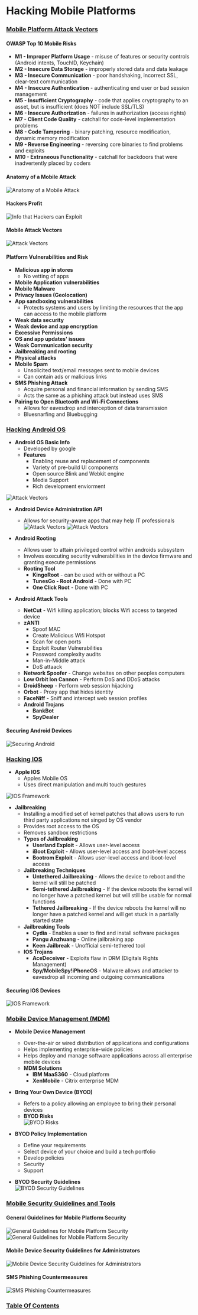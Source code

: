 # Hacking Mobile Platforms

### <u>Mobile Platform Attack Vectors</u>

#### **OWASP Top 10 Mobile Risks**
  - **M1 - Improper Platform Usage** - misuse of features or security controls (Android intents, TouchID, Keychain)
  - **M2 - Insecure Data Storage** - improperly stored data and data leakage
  - **M3 - Insecure Communication** - poor handshaking, incorrect SSL, clear-text communication
  - **M4 - Insecure Authentication** - authenticating end user or bad session management
  - **M5 - Insufficient Cryptography** - code that applies cryptography to an asset, but is insufficient (does NOT include SSL/TLS)
  - **M6 - Insecure Authorization** - failures in authorization (access rights)
  - **M7 - Client Code Quality** - catchall for code-level implementation problems
  - **M8 - Code Tampering** - binary patching, resource modification, dynamic memory modification
  - **M9 - Reverse Engineering** - reversing core binaries to find problems and exploits
  - **M10 - Extraneous Functionality** - catchall for backdoors that were inadvertently placed by coders

#### **Anatomy of a Mobile Attack**
![Anatomy of a Mobile Attack](/images/mobile_anatomy.png)

#### **Hackers Profit**   
![Info that Hackers can Exploit](/images/mobile_hacker-profit.png)

#### **Mobile Attack Vectors**
![Attack Vectors](/images/mobile_attack-vectors.png)

#### **Platform Vulnerabilities and Risk**
- **Malicious app in stores** 
  - No vetting of apps
- **Mobile Application vulnerabilities**
- **Mobile Malware**
- **Privacy Issues (Geolocation)**
- **App sandboxing vulnerabilities** 
  - Protects systems and users by limiting the resources that the app can access to the mobile platform
- **Weak data security**
- **Weak device and app encryption**
- **Excessive Permissions**
- **OS and app updates' issues**
- **Weak Communication security**
- **Jailbreaking and rooting**
- **Physical attacks**
- **Mobile Spam**
  - Unsolicited text/email messages sent to mobile devices
  - Can contain ads or malicious links
- **SMS Phishing Attack**
  - Acquire personal and financial information by sending SMS
  - Acts the same as a phishing attack but instead uses SMS
- **Pairing to Open Bluetooth and Wi-Fi Connections**
  - Allows for eavesdrop and interception of data transmission
  - Bluesnarfing and Bluebugging

### <u>Hacking Android OS</u>

- **Android OS Basic Info**
  - Developed by google
  - **Features**
    - Enabling reuse and replacement of components
    - Variety of pre-build UI components
    - Open source Blink and Webkit engine
    - Media Support
    - Rich development enviorment

![Attack Vectors](/images/mobile_androidos.png)

- **Android Device Administration API** 
  - Allows for security-aware apps that may help IT professionals
![Attack Vectors](/images/mobile_androidap1.png)
![Attack Vectors](/images/mobile_androidap2.png)

- **Android Rooting**
  - Allows user to attain privileged control within androids subsystem
  - Involves executing security vulnerabilities in the device firmware and granting execute permissions
  - **Rooting Tool**
    - **KingoRoot** - can be used with or without a PC
    - **TunesGo - Root Android** - Done with PC
    - **One Click Root** - Done with PC

- **Android Attack Tools**
  - **NetCut** - Wifi killing application; blocks Wifi access to targeted device
  - **zANTI**
    - Spoof MAC
    - Create Malicious Wifi Hotspot
    - Scan for open ports
    - Exploit Router Vulnerabilities
    - Password complexity audits
    - Man-in-Middle attack
    - DoS attaack
  - **Network Spoofer** - Change websites on other peoples computers
  - **Low Orbit Ion Cannon** - Perform DoS and DDoS attacks
  - **DroidSheep** - Perform web session hijacking
  - **Orbot** - Proxy app that hides identity
  - **FaceNiff** - Sniff and intercept web session profiles
  - **Android Trojans**
    - **BankBot**
    - **SpyDealer**
#### Securing Android Devices
![Securing Android](/images/mobile_android-secure.png)

### <u>Hacking IOS</u>

- **Apple IOS**
  - Apples Mobile OS
  - Uses direct manipulation and multi touch gestures

![IOS Framework](/images/mobile_ios.png)

- **Jailbreaking**
  - Installing a modified set of kernel patches that allows users to run third party applications not singed by OS vendor
  - Provides root access to the OS
  - Removes sandbox restrictions
  - **Types of Jailbreaking**
    - **Userland Exploit** - Allows user-level access
    - **iBoot Exploit** - Allows user-level access and iboot-level access
    - **Bootrom Exploit** - Allows user-level access and iboot-level access
  - **Jailbreaking Techniques**
    - **Untethered Jailbreaking** - Allows the device to reboot and the kernel will still be patched
    - **Semi-tethered Jailbreaking** - If the device reboots the kernel will no longer have a patched kernel but will still be usable for normal functions
    - **Tethered Jailbreaking** - If the device reboots the kernel will no longer have a patched kernel and will get stuck in a partially started state
  - **Jailbreaking Tools**
    - **Cydia** - Enables a user to find and install software packages
    - **Pangu Anzhuang** - Online jailbraking app
    - **Keen Jailbreak** - Unofficial semi-tethered tool
  - **IOS Trojans**
    - **AceDeceiver** - Exploits flaw in DRM (Digitals Rights Management)
    - **Spy/MobileSpy!iPhoneOS** - Malware allows and attacker to eavesdrop all incoming and outgoing communications

#### Securing IOS Devices
![IOS Framework](/images/mobile_ios-secure.png)


### <u>Mobile Device Management (MDM)</u>

- **Mobile Device Management**
  - Over-the-air or wired distribution of applications and configurations
  - Helps implementing enterprise-wide policies
  - Helps deploy and manage software applications across all enterprise mobile devices
  - **MDM Solutions**
    - **IBM MaaS360** - Cloud platform
    - **XenMobile** - Citrix enterprise MDM
- **Bring Your Own Device (BYOD)**
  - Refers to a policy allowing an employee to bring their personal devices
  - **BYOD Risks**  
![BYOD Risks](/images/mobile_mdm-byod.png)

- **BYOD Policy Implementation**
  - Define your requirements
  - Select device of your choice and build a tech portfolio
  - Develop policies
  - Security
  - Support
- **BYOD Security Guidelines**  
![BYOD Security Guidelines](/images/mobile_mdm-byod-sec.png)

### <u>Mobile Security Guidelines and Tools</u>

#### **General Guidelines for Mobile Platform Security**
![General Guidelines for Mobile Platform Security](/images/mobile_mobile-sec1.png)
![General Guidelines for Mobile Platform Security](/images/mobile_mobile-sec2.png)

#### **Mobile Device Security Guidelines for Administrators**
![Mobile Device Security Guidelines for Administrators](/images/mobile_mobile-sec3.png)

#### **SMS Phishing Countermeasures**
![SMS Phishing Countermeasures](/images/mobile_mobile-sec4.png)


### [Table Of Contents](https://karsyboy.github.io/CEHv10_Ultimate_Study_Guide/)

